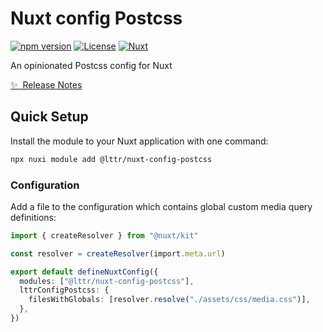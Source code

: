 # Nuxt config Postcss

[![npm version][npm-version-src]][npm-version-href]
[![License][license-src]][license-href]
[![Nuxt][nuxt-src]][nuxt-href]

An opinionated Postcss config for Nuxt

[✨ &nbsp;Release Notes](/CHANGELOG.md)

## Quick Setup

Install the module to your Nuxt application with one command:

```bash
npx nuxi module add @lttr/nuxt-config-postcss
```

### Configuration

Add a file to the configuration which contains global custom media query
definitions:

```ts
import { createResolver } from "@nuxt/kit"

const resolver = createResolver(import.meta.url)

export default defineNuxtConfig({
  modules: ["@lttr/nuxt-config-postcss"],
  lttrConfigPostcss: {
    filesWithGlobals: [resolver.resolve("./assets/css/media.css")],
  },
})
```

<!-- Badges -->

[npm-version-src]: https://img.shields.io/npm/v/@lttr/nuxt-config-postcss/latest.svg?style=flat&colorA=020420&colorB=00DC82
[npm-version-href]: https://npmjs.com/package/@lttr/nuxt-config-postcss
[npm-downloads-src]: https://img.shields.io/npm/dm/@lttr/nuxt-config-postcss.svg?style=flat&colorA=020420&colorB=00DC82
[npm-downloads-href]: https://npmjs.com/package/@lttr/nuxt-config-postcss
[license-src]: https://img.shields.io/npm/l/@lttr/nuxt-config-postcss.svg?style=flat&colorA=020420&colorB=00DC82
[license-href]: https://npmjs.com/package/@lttr/nuxt-config-postcss
[nuxt-src]: https://img.shields.io/badge/Nuxt-020420?logo=nuxt.js
[nuxt-href]: https://nuxt.com

